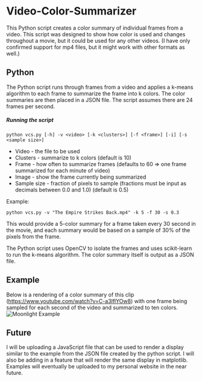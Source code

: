 # Video-Color-Summarizer

This Python script creates a color summary of individual frames from a video. This script was designed to show how color is used and changes throughout a movie, but it could be used for any other videos. (I have only confirmed support for mp4 files, but it might work with other formats as well.)

## Python
The Python script runs through frames from a video and applies a k-means algorithm to each frame to summarize the frame into k colors. The color summaries are then placed in a JSON file. The script assumes there are 24 frames per second.

##### Running the script
    python vcs.py [-h] -v <video> [-k <clusters>] [-f <frame>] [-i] [-s <sample size>]

- Video - the file to be used
- Clusters - summarize to k colors (default is 10)
- Frame - how often to summarize frames (defaults to 60 => one frame summarized for each minute of video)
- Image - show the frame currently being summarized
- Sample size - fraction of pixels to sample (fractions must be input as decimals between 0.0 and 1.0) (default is 0.5)

Example:

    python vcs.py -v "The Empire Strikes Back.mp4" -k 5 -f 30 -s 0.3

This would provide a 5-color summary for a frame taken every 30 second in the movie, and each summary would be based on a sample of 30% of the pixels from the frame.

The Python script uses OpenCV to isolate the frames and uses scikit-learn to run the k-means algorithm. The color summary itself is output as a JSON file.

## Example
Below is a rendering of a color summary of this clip (https://www.youtube.com/watch?v=C-a3lflYOw8) with one frame being sampled for each second of the video and summarized to ten colors.
![Moonlight Example](http://alexmu.com/MoonlightClip.PNG)

## Future
I will be uploading a JavaScript file that can be used to render a display similar to the example from the JSON file created by the python script. I will also be adding in a feature that will render the same display in matplotlib. Examples will eventually be uploaded to my personal website in the near future.
